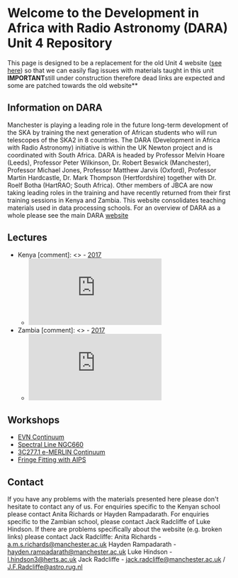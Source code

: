 # Welcome to the Development in Africa with Radio Astronomy (DARA) Unit 4 Repository

This page is designed to be a replacement for the old Unit 4 website ([see here](http://www.jb.man.ac.uk/~radcliff/DARA/index.html)) so that we can easily flag issues with materials taught in this unit **IMPORTANT**still under construction therefore dead links are expected and some are patched towards the old website**

## Information on DARA
Manchester is playing a leading role in the future long-term development of the SKA by training the next generation of African students who will run telescopes of the SKA2 in 8 countries. The DARA (Development in Africa with Radio Astronomy) initiative is within the UK Newton project and is coordinated with South Africa. DARA is headed by Professor Melvin Hoare (Leeds), Professor Peter Wilkinson, Dr. Robert Beswick (Manchester), Professor Michael Jones, Professor Matthew Jarvis (Oxford), Professor Martin Hardcastle, Dr. Mark Thompson (Hertfordshire) together with Dr. Roelf Botha (HartRAO; South Africa). Other members of JBCA are now taking leading roles in the training and have recently returned from their first training sessions in Kenya and Zambia.
This website consolidates teaching materials used in data processing schools. For an overview of DARA as a whole please see the main DARA [website](https://www.dara-project.org)


## Lectures

* Kenya
  [comment]: <> - [2017](Kenya_lectures/2017.md)
  - ![](http://www.jb.man.ac.uk/~radcliff/DARA/Kenya_Lectures_2017.html)
* Zambia
  [comment]: <> - [2017](Zambia_lectures/2017.md)
  - ![](http://www.jb.man.ac.uk/~radcliff/DARA/Kenya_Lectures_2017.html)


## Workshops

* [EVN Continuum](Workshops/EVN_continuum/overview_page.md)
* [Spectral Line NGC660](Workshops/Spectral_line/overview_page.md)
* [3C277.1 e-MERLIN Continuum](Workshops/eMERLIN_cont/overview_page.md)
* [Fringe Fitting with AIPS](Workshops/fringe_fitting/overview_page.md)

## Contact

If you have any problems with the materials presented here please don't hesitate to contact any of us. For enquiries specific to the Kenyan school please contact Anita Richards or Hayden Rampadarath. For enquiries specific to the Zambian school, please contact Jack Radcliffe of Luke Hindson. If there are problems specifically about the website (e.g. broken links) please contact Jack Radcliffe:
Anita Richards - a.m.s.richards@manchester.ac.uk
Hayden Rampadarath - hayden.rampadarath@manchester.ac.uk
Luke Hindson - l.hindson3@herts.ac.uk
Jack Radcliffe - jack.radcliffe@manchester.ac.uk / J.F.Radcliffe@astro.rug.nl
